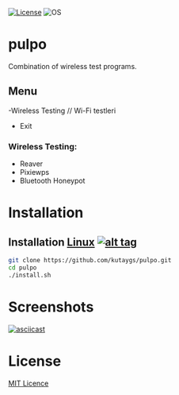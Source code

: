 [![License](https://img.shields.io/badge/License-MIT-blue.svg?style=flat-square)](https://github.com/kutaygs/pulpo/blob/master/LICENSE) ![OS](https://img.shields.io/badge/Tested%20On-Linux%20) 

# pulpo
Combination of wireless test programs.


## Menu
-Wireless Testing // Wi-Fi testleri
- Exit


### Wireless Testing:

- Reaver
- Pixiewps
- Bluetooth Honeypot




# Installation

## Installation [Linux](https://wikipedia.org/wiki/Linux) [![alt tag](http://icons.iconarchive.com/icons/dakirby309/simply-styled/32/OS-Linux-icon.png)](https://fr.wikipedia.org/wiki/Linux)

```bash
git clone https://github.com/kutaygs/pulpo.git
cd pulpo
./install.sh
```



# Screenshots

[![asciicast](https://asciinema.org/a/25Au25FUUNFoI023mPlPdG2Y8.png)](https://asciinema.org/a/25Au25FUUNFoI023mPlPdG2Y8)




# License

[MIT Licence](https://github.com/kutaygs/pulpo/blob/master/LICENSE)
